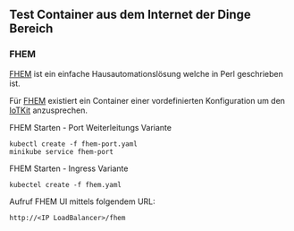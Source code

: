 Test Container aus dem Internet der Dinge Bereich
-------------------------------------------------

### FHEM

[FHEM]() ist ein einfache Hausautomationslösung welche in Perl geschrieben ist.

Für [FHEM]() existiert ein Container einer vordefinierten Konfiguration um den [IoTKit]() anzusprechen.

FHEM Starten - Port Weiterleitungs Variante

	kubectl create -f fhem-port.yaml
	minikube service fhem-port

FHEM Starten - Ingress Variante

	kubectel create -f fhem.yaml
	
Aufruf FHEM UI mittels folgendem URL:

	http://<IP LoadBalancer>/fhem


